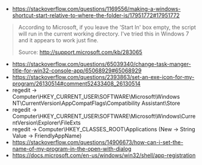 * https://stackoverflow.com/questions/1169556/making-a-windows-shortcut-start-relative-to-where-the-folder-is/17951772#17951772
> According to Microsoft, if you leave the 'Start In' box empty, the script will run in the current working directory. I've tried this in Windows 7 and it appears to work just fine.
>
> Source: http://support.microsoft.com/kb/283065
* https://stackoverflow.com/questions/65039340/change-task-manger-title-for-win32-console-app/65068929#65068929
* https://stackoverflow.com/questions/2393863/set-an-exe-icon-for-my-program/26130514#comment52433408_26130514
* regedit -> Computer\HKEY_CURRENT_USER\SOFTWARE\Microsoft\Windows NT\CurrentVersion\AppCompatFlags\Compatibility Assistant\Store
* regedit -> Computer\HKEY_CURRENT_USER\SOFTWARE\Microsoft\Windows\CurrentVersion\Explorer\FileExts
* regedit -> Computer\HKEY_CLASSES_ROOT\Applications (New -> String Value -> FriendlyAppName)
* https://stackoverflow.com/questions/14906673/how-can-i-set-the-name-of-my-program-in-the-open-with-dialog
* https://docs.microsoft.com/en-us/windows/win32/shell/app-registration
